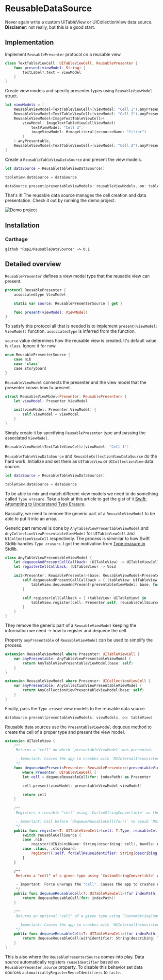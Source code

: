 # ReusableDataSource

Never again write a custom UITableView or UICollectionView data source. **Disclamer**: not really, but this is a good start.

## Implementation

Implement ```ReusablePresenter``` protocol on a reusable view.

```Swift
class TextTableViewCell: UITableViewCell, ReusablePresenter {
    func present(viewModel: String) {
        textLabel?.text = viewModel
    }
}
```

Create view models and specify presenter types using ```ReusableViewModel``` struct.

```Swift
let viewModels = [
    ReusableViewModel<TextTableViewCell>(viewModel: "Cell 1").anyPresentable,
    ReusableViewModel<TextTableViewCell>(viewModel: "Cell 2").anyPresentable,
    ReusableViewModel<ImageTextTableViewCell>(
        viewModel: ImageTextTableViewCellViewModel(
            textViewModel: "Cell 3", 
            imageViewModel: #imageLiteral(resourceName: "filter")
        )
    ).anyPresentable,
    ReusableViewModel<TextTableViewCell>(viewModel: "Cell 2").anyPresentable
]
```

Create a ```ReusableTableViewDataSource``` and present the view models.

```Swift
let dataSource = ReusableTableViewDataSource()

tableView.dataSource = dataSource

dataSource.present(presentableViewModels: reusableViewModels, on: tableView)
```

That's it! The reusable data source manages the cell creation and data presentation. Check it out by running the demo project.

![Demo project](https://image.ibb.co/g9BT3n/Screen_Shot_2018_05_04_at_23_51_30.png)

## Installation

### Carthage

```
github "Rep2/ReusableDataSource" ~> 0.1
```

## Detailed overview

```ReusablePresenter``` defines a view model type that the reusable view can present.

```Swift
protocol ReusablePresenter {
    associatedtype ViewModel

    static var source: ReusablePresenterSource { get }

    func present(viewModel: ViewModel)
}
```

To satisfy this protocol all that is needed is to implement ```present(viewModel: ViewModel)``` function. ```associatedtype``` is inferred from the function. 

```source``` value determines how the reusable view is created. It's default value is ```class```. Ignore it for now.

```Swift
enum ReusablePresenterSource {
    case nib
    case `class`
    case storyboard
}
```

```ReusableViewModel``` connects the presenter and the view model that the presenter knows how to present.

```Swift
struct ReusableViewModel<Presenter: ReusablePresenter> {
    let viewModel: Presenter.ViewModel

    init(viewModel: Presenter.ViewModel) {
        self.viewModel = viewModel
    }
}
```

Simply create it by specifying ```ReusablePresenter``` type and passing the associated ```ViewModel```.

```Swift
ReusableViewModel<TextTableViewCell>(viewModel: "Cell 1")
```

```ReusableTableViewDataSource``` and ```ReusableCollectionViewDataSource``` do the hard work. Initialize and set them as ```UITableView``` or ```UICollectionView``` data source.

```Swift
let dataSource = ReusableTableViewDataSource()

tableView.dataSource = dataSource
```

To be able to mix and match different view models we need to do something called ```Type erasure```. Take a look at this article to get the gist of it [Swift: Attempting to Understand Type Erasure](https://www.natashatherobot.com/swift-type-erasure/).

Basically, we need to remove the generic part of a ```ReusableViewModel``` to be able to put it into an array.

Generic part removal is done by ```AnyTableViewPresentableViewModel``` and ```AnyCollectionViewPresentableViewModel``` for ```UITableViewCell``` and ```UICollectionViewCell``` respectively. The process is simmilar to how Swift Stdlib handles ```Type erasure```. I got the motivation from [Type-erasure in Stdlib](http://robnapier.net/type-erasure-in-stdlib).

```Swift
class AnyTableViewPresentableViewModel {
    let dequeueAndPresentCellCallback: (UITableView) -> UITableViewCell
    let registerCellCallback: (UITableView) -> Void

    init<Presenter: ReusablePresenter>(base: ReusableViewModel<Presenter>) where Presenter: UITableViewCell {
        self.dequeueAndPresentCellCallback = { (tableView: UITableView) -> UITableViewCell in
            tableView.dequeueAndPresent(presentableViewModel: base, for: IndexPath(item: 0, section: 0))
        }

        self.registerCellCallback = { (tableView: UITableView) in
            tableView.register(cell: Presenter.self, reusableCellSource: Presenter.source)
        }
    }
}
```

They remove the generic part of a ```ReusableViewModel``` keeping the information we need -> how to register and dequeue the cell.

Property ```anyPresentable``` of ```ReusableViewModel``` can be used to simplify the process.

```Swift
extension ReusableViewModel where Presenter: UITableViewCell {
    var anyPresentable: AnyTableViewPresentableViewModel {
        return AnyTableViewPresentableViewModel(base: self)
    }
}

extension ReusableViewModel where Presenter: UICollectionViewCell {
    var anyPresentable: AnyCollectionViewPresentableViewModel {
        return AnyCollectionViewPresentableViewModel(base: self)
    }
}
```

Finally, pass the ```Type erased``` view models to the reusable data source.

```Swift
dataSource.present(presentableViewModels: viewModels, on: tableView)
```

Reusable data sources use the ```PresentableViewModel``` dequeue method to create the cell of a proper type and present the view model.

```Swift
extension UITableView {
    /**
     Returns a "cell" on which `presentableViewModel` was presented.

     - Important: Causes the app to crashes with `NSInternalInconsistencyException` if the `PresentingCell` type isn't previously registered.
     */
    func dequeueAndPresent<Presenter: ReusablePresenter>(presentableViewModel: ReusableViewModel<Presenter>, for indexPath: IndexPath) -> Presenter
        where Presenter: UITableViewCell {
        let cell = dequeueReusableCell(for: indexPath) as Presenter

        cell.present(viewModel: presentableViewModel.viewModel)

        return cell
    }
    
    /**
     Registers a reusable "cell" using `CustomStringConvertible` as the reuese identifier.

     - Important: Call before `dequeueReusableCell(for:)` to avoid `NSInternalInconsistencyException`.
     */
    public func register<T: UITableViewCell>(cell: T.Type, reusableCellSource: ReusablePresenterSource) {
        switch reusableCellSource {
        case .nib:
            register(UINib(nibName: String(describing: cell), bundle: nil), forCellReuseIdentifier: String(describing: cell))
        case .class, .storyboard:
            register(T.self, forCellReuseIdentifier: String(describing: cell.self))
        }
    }

    /**
     Returns a "cell" of a given type using `CustomStringConvertible` as the reuese identifier.

     - Important: Force unwraps the "cell". Causes the app to crashes with `NSInternalInconsistencyException` if the cell type isn't previously registered.
     */
    public func dequeueReusableCell<T: UITableViewCell>(for indexPath: IndexPath) -> T {
        return dequeueReusableCell(for: indexPath)!
    }

    /**
     Returns an optional "cell" of a given type using `CustomStringConvertible` as the reuese identifier.

     - Important: Causes the app to crashes with `NSInternalInconsistencyException` if the cell type isn't previously registered.
     */
    public func dequeueReusableCell<T: UITableViewCell>(for indexPath: IndexPath) -> T? {
        return dequeueReusableCell(withIdentifier: String(describing: T.self), for: indexPath) as? T
    }
}
```

This is also where the ```ReusablePresenterSource``` comes into play. Data source automatically registers ```reuseIdentifier``` based on ```ReusablePresenter.source``` property. To disable this behavior set data sources ```automaticallyRegisterReuseIdentifiers``` to ```fasle```.
